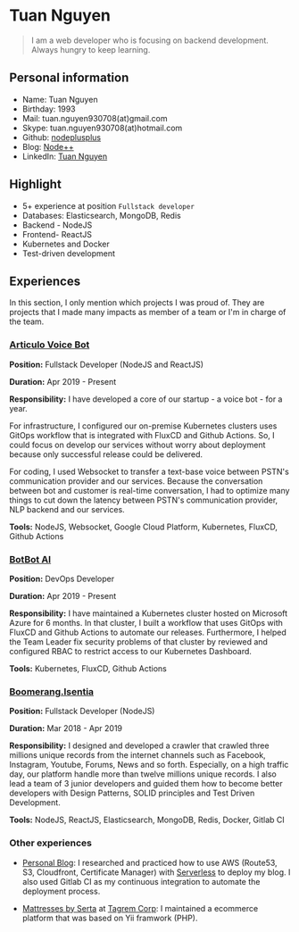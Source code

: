 # Tuan Nguyen

> I am a web developer who is focusing on backend development. Always hungry to keep learning.

## Personal information

- Name: Tuan Nguyen
- Birthday: 1993
- Mail: tuan.nguyen930708(at)gmail.com
- Skype: tuan.nguyen930708(at)hotmail.com
- Github: [nodeplusplus](https://github.com/nodeplusplus)
- Blog: [Node++](http://blog.nodeplusplus.com/)
- LinkedIn: [Tuan Nguyen](https://www.linkedin.com/in/tuannguyen1993/)

## Highlight

- 5+ experience at position `Fullstack developer`
- Databases: Elasticsearch, MongoDB, Redis
- Backend - NodeJS
- Frontend- ReactJS
- Kubernetes and Docker
- Test-driven development

## Experiences

In this section, I only mention which projects I was proud of. They are projects that I made many impacts as member of a team or I'm in charge of the team.

### [Articulo Voice Bot](https://articulovoice.2359media.com/)

**Position:** Fullstack Developer (NodeJS and ReactJS)

**Duration:** Apr 2019 - Present

**Responsibility:** I have developed a core of our startup - a voice bot - for a year.

For infrastructure, I configured our on-premise Kubernetes clusters uses GitOps workflow that is integrated with FluxCD and Github Actions. So, I could focus on develop our services without worry about deployment because only successful release could be delivered.

For coding, I used Websocket to transfer a text-base voice between PSTN's communication provider and our services. Because the conversation between bot and customer is real-time conversation, I had to optimize many things to cut down the latency between PSTN's communication provider, NLP backend and our services.

**Tools:** NodeJS, Websocket, Google Cloud Platform, Kubernetes, FluxCD, Github Actions

### [BotBot AI](https://botbot.ai/)

**Position:** DevOps Developer

**Duration:** Apr 2019 - Present

**Responsibility:** I have maintained a Kubernetes cluster hosted on Microsoft Azure for 6 months. In that cluster, I built a workflow that uses GitOps with FluxCD and Github Actions to automate our releases. Furthermore, I helped the Team Leader fix security problems of that cluster by reviewed and configured RBAC to restrict access to our Kubernetes Dashboard.

**Tools:** Kubernetes, FluxCD, Github Actions

### [Boomerang.Isentia](https://www.isentia.com/vi/)

**Position:** Fullstack Developer (NodeJS)

**Duration:** Mar 2018 - Apr 2019

**Responsibility:** I designed and developed a crawler that crawled three millions unique records from the internet channels such as Facebook, Instagram, Youtube, Forums, News and so forth. Especially, on a high traffic day, our platform handle more than twelve millions unique records. I also lead a team of 3 junior developers and guided them how to become better developers with Design Patterns, SOLID principles and Test Driven Development.

**Tools:** NodeJS, ReactJS, Elasticsearch, MongoDB, Redis, Docker, Gitlab CI

### Other experiences

- [Personal Blog](https://blog.nodeplusplus.com/): I researched and practiced how to use AWS (Route53, S3, Cloudfront, Certificate Manager) with [Serverless](https://www.serverless.com/) to deploy my blog. I also used Gitlab CI as my continuous integration to automate the deployment process.

- [Mattresses by Serta](https://www.serta.com/) at [Tagrem Corp](https://tagrem.com/index.html): I maintained a ecommerce platform that was based on Yii framwork (PHP).
